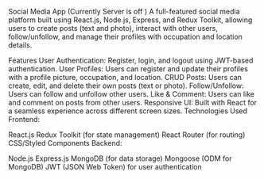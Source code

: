 Social Media App (Currently Server is off )
A full-featured social media platform built using React.js, Node.js, Express, and Redux Toolkit, allowing users to create posts (text and photo), interact with other users, follow/unfollow, and manage their profiles with occupation and location details.

Features
User Authentication: Register, login, and logout using JWT-based authentication.
User Profiles: Users can register and update their profiles with a profile picture, occupation, and location.
CRUD Posts: Users can create, edit, and delete their own posts (text or photo).
Follow/Unfollow: Users can follow and unfollow other users.
Like & Comment: Users can like and comment on posts from other users.
Responsive UI: Built with React for a seamless experience across different screen sizes.
Technologies Used
Frontend:

React.js
Redux Toolkit (for state management)
React Router (for routing)
CSS/Styled Components
Backend:

Node.js
Express.js
MongoDB (for data storage)
Mongoose (ODM for MongoDB)
JWT (JSON Web Token) for user authentication

